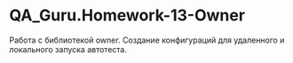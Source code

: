 # QA_Guru.Homework-13-Owner

Работа с библиотекой owner. Создание конфигураций для удаленного и локального запуска автотеста.
